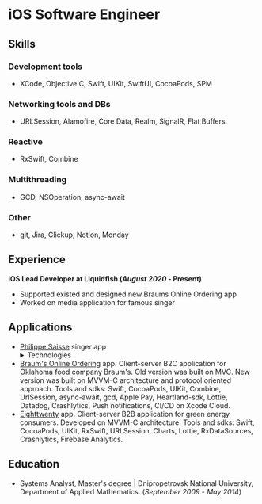 # iOS Software Engineer

## Skills
### Development tools
- XCode, Objective C, Swift, UIKit, SwiftUI, CocoaPods, SPM
### Networking tools and DBs
- URLSession, Alamofire, Core Data, Realm, SignalR, Flat Buffers.
### Reactive
- RxSwift, Combine
### Multithreading
- GCD, NSOperation, async-await
### Other
- git, Jira, Clickup, Notion, Monday

## Experience

**iOS Lead Developer at Liquidfish (_August 2020_ - Present)**
- Supported existed and designed new Braums Online Ordering app
- Worked on media application for famous singer

## Applications
- [Philippe Saisse](https://apps.apple.com/us/app/philippe-saisse/id6444134222) singer app
  <details>
    <summary>Technologies</summary>
    Social media applications developed with SwiftUI, Flat Buffers, AVPlayer, SPM
  </details>
- [Braum's Online Ordering](https://apps.apple.com/us/app/braums-fresh-market/id1487529137?platform=iphone) app. Client-server B2C application for Oklahoma food company Braum's. Old version was built on MVC. New version was built on MVVM-C architecture and protocol oriented approach. Tools and sdks: Swift, CocoaPods, UIKit, Combine, UrlSession, async-await, gcd, Apple Pay, Heartland-sdk, Lottie, Datadog, Crashlytics, Push notifications, CI/CD on Xcode Cloud.
- [Eighttwenty](https://apps.apple.com/us/app/eighttwenty/id1604773519) app. Client-server B2B application for green energy consumers. Developed on MVVM-C architecture. Tools and sdks: Swift, CocoaPods, UIKit, RxSwift, URLSession, Charts, Lottie, RxDataSources, Crashlytics, Firebase Analytics. 

## Education
- Systems Analyst, Master's degree | Dnipropetrovsk National University, Department of Applied Mathematics. (_September 2009_ - _May 2014_)
